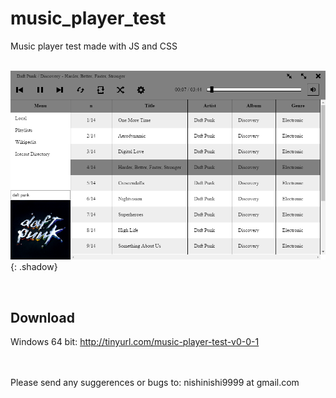 # music_player_test

Music player test made with JS and CSS
<br><br>


![screenshot](./screenshot.PNG){: .shadow}

<br>
<h2>Download</h2>

Windows 64 bit: http://tinyurl.com/music-player-test-v0-0-1

<br><br>
Please send any suggerences or bugs to: nishinishi9999 at gmail.com
